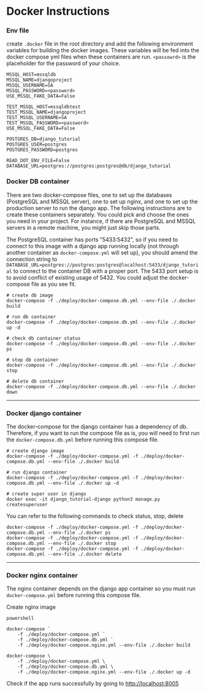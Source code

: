 # Docker Instructions

### Env file

create `.docker` file in the root directory and add the following environment variables for building the docker images. These variables will be fed into the docker compose yml files when these containers are run. `<passowrd>` is the placeholder for the password of your choice. 

```shell
MSSQL_HOST=mssqldb
MSSQL_NAME=djangoproject
MSSQL_USERNAME=SA
MSSQL_PASSWORD=<password>
USE_MSSQL_FAKE_DATA=False

TEST_MSSQL_HOST=mssqldbtest
TEST_MSSQL_NAME=djangoproject
TEST_MSSQL_USERNAME=SA
TEST_MSSQL_PASSWORD=<password>
USE_MSSQL_FAKE_DATA=False

POSTGRES_DB=django_tutorial
POSTGRES_USER=postgres
POSTGRES_PASSWORD=postgres

READ_DOT_ENV_FILE=False
DATABASE_URL=postgres://postgres:postgres@db/django_tutorial
```

### **Docker DB container**

There are two docker-compose files, one to set up the databases (PostgreSQL and MSSQL server), one to set up nginx, and one to set up the production server to run the django app. The following instructions are to create these containers separately. You could pick and choose the ones you need in your project. For instance, if there are PostgreSQL and MSSQL servers in a remote machine, you might just skip those parts.

The PostgreSQL container has ports "5433:5432", so if you need to connect to this image with a django app running locally (not through another container as `docker-compose.yml` will set up), you should amend the connection string to `DATABASE_URL=postgres://postgres:postgres@localhost:5433/django_tutorial` to connect to the container DB with a proper port. The 5433 port setup is to avoid conflict of existing usage of 5432. You could adjust the docker-compose file as you see fit. 

```shell
# create db image
docker-compose -f ./deploy/docker-compose.db.yml --env-file ./.docker build

# run db container
docker-compose -f ./deploy/docker-compose.db.yml --env-file ./.docker up -d

# check db container status
docker-compose -f ./deploy/docker-compose.db.yml --env-file ./.docker ps
```

```shell
# stop db container
docker-compose -f ./deploy/docker-compose.db.yml --env-file ./.docker stop

# delete db container
docker-compose -f ./deploy/docker-compose.db.yml --env-file ./.docker down
```
---

### **Docker django container**

The docker-compose for the django container has a dependency of db. Therefore, if you want to run the compose file as is, you will need to first run the `docker-compose.db.yml` before running this compose file.

```shell
# create django image
docker-compose -f ./deploy/docker-compose.yml -f ./deploy/docker-compose.db.yml --env-file ./.docker build

# run django container
docker-compose -f ./deploy/docker-compose.yml -f ./deploy/docker-compose.db.yml --env-file ./.docker up -d

# create super user in django
docker exec -it django_tutorial-django python3 manage.py createsuperuser
```


You can refer to the following commands to check status, stop, delete
```shell
docker-compose -f ./deploy/docker-compose.yml -f ./deploy/docker-compose.db.yml --env-file ./.docker ps
docker-compose -f ./deploy/docker-compose.yml -f ./deploy/docker-compose.db.yml --env-file ./.docker stop
docker-compose -f ./deploy/docker-compose.yml -f ./deploy/docker-compose.db.yml --env-file ./.docker delete
```
---

### **Docker nginx container**

The nginx container depends on the django app container so you must run `docker-compose.yml` before running this compose file.

Create nginx image

`powershell`
```shell
docker-compose `
    -f ./deploy/docker-compose.yml `
    -f ./deploy/docker-compose.db.yml `
    -f ./deploy/docker-compose.nginx.yml --env-file ./.docker build
```

```shell
docker-compose \
    -f ./deploy/docker-compose.yml \
    -f ./deploy/docker-compose.db.yml \
    -f ./deploy/docker-compose.nginx.yml --env-file ./.docker up -d
```

Check if the app runs successfully by going to <http://localhost:8005>